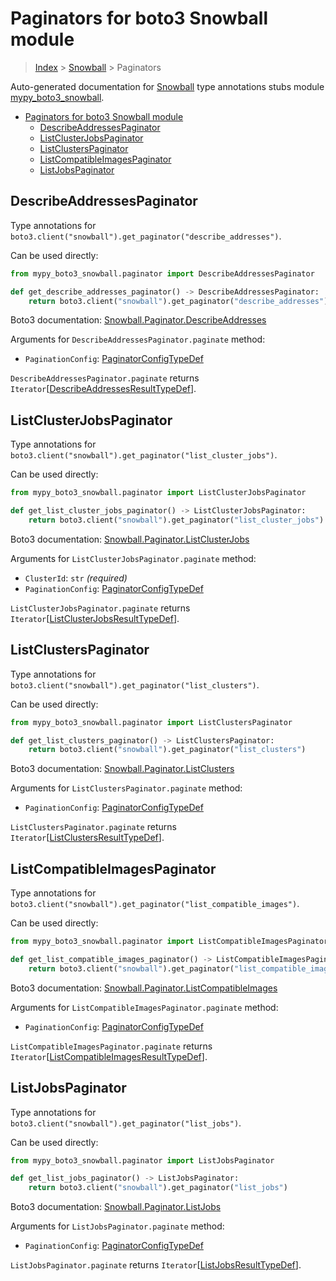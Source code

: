 # Paginators for boto3 Snowball module

> [Index](..) > [Snowball](.) > Paginators

Auto-generated documentation for
[Snowball](https://boto3.amazonaws.com/v1/documentation/api/1.17.71/reference/services/snowball.html#Snowball)
type annotations stubs module
[mypy_boto3_snowball](https://pypi.org/project/mypy-boto3-snowball/).

- [Paginators for boto3 Snowball module](#paginators-for-boto3-snowball-module)
  - [DescribeAddressesPaginator](#describeaddressespaginator)
  - [ListClusterJobsPaginator](#listclusterjobspaginator)
  - [ListClustersPaginator](#listclusterspaginator)
  - [ListCompatibleImagesPaginator](#listcompatibleimagespaginator)
  - [ListJobsPaginator](#listjobspaginator)

## DescribeAddressesPaginator

Type annotations for
`boto3.client("snowball").get_paginator("describe_addresses")`.

Can be used directly:

```python
from mypy_boto3_snowball.paginator import DescribeAddressesPaginator

def get_describe_addresses_paginator() -> DescribeAddressesPaginator:
    return boto3.client("snowball").get_paginator("describe_addresses")
```

Boto3 documentation:
[Snowball.Paginator.DescribeAddresses](https://boto3.amazonaws.com/v1/documentation/api/1.17.71/reference/services/snowball.html#Snowball.Paginator.DescribeAddresses)

Arguments for `DescribeAddressesPaginator.paginate` method:

- `PaginationConfig`:
  [PaginatorConfigTypeDef](./type_defs.md#paginatorconfigtypedef)

`DescribeAddressesPaginator.paginate` returns
`Iterator`\[[DescribeAddressesResultTypeDef](./type_defs.md#describeaddressesresulttypedef)\].

## ListClusterJobsPaginator

Type annotations for
`boto3.client("snowball").get_paginator("list_cluster_jobs")`.

Can be used directly:

```python
from mypy_boto3_snowball.paginator import ListClusterJobsPaginator

def get_list_cluster_jobs_paginator() -> ListClusterJobsPaginator:
    return boto3.client("snowball").get_paginator("list_cluster_jobs")
```

Boto3 documentation:
[Snowball.Paginator.ListClusterJobs](https://boto3.amazonaws.com/v1/documentation/api/1.17.71/reference/services/snowball.html#Snowball.Paginator.ListClusterJobs)

Arguments for `ListClusterJobsPaginator.paginate` method:

- `ClusterId`: `str` *(required)*
- `PaginationConfig`:
  [PaginatorConfigTypeDef](./type_defs.md#paginatorconfigtypedef)

`ListClusterJobsPaginator.paginate` returns
`Iterator`\[[ListClusterJobsResultTypeDef](./type_defs.md#listclusterjobsresulttypedef)\].

## ListClustersPaginator

Type annotations for `boto3.client("snowball").get_paginator("list_clusters")`.

Can be used directly:

```python
from mypy_boto3_snowball.paginator import ListClustersPaginator

def get_list_clusters_paginator() -> ListClustersPaginator:
    return boto3.client("snowball").get_paginator("list_clusters")
```

Boto3 documentation:
[Snowball.Paginator.ListClusters](https://boto3.amazonaws.com/v1/documentation/api/1.17.71/reference/services/snowball.html#Snowball.Paginator.ListClusters)

Arguments for `ListClustersPaginator.paginate` method:

- `PaginationConfig`:
  [PaginatorConfigTypeDef](./type_defs.md#paginatorconfigtypedef)

`ListClustersPaginator.paginate` returns
`Iterator`\[[ListClustersResultTypeDef](./type_defs.md#listclustersresulttypedef)\].

## ListCompatibleImagesPaginator

Type annotations for
`boto3.client("snowball").get_paginator("list_compatible_images")`.

Can be used directly:

```python
from mypy_boto3_snowball.paginator import ListCompatibleImagesPaginator

def get_list_compatible_images_paginator() -> ListCompatibleImagesPaginator:
    return boto3.client("snowball").get_paginator("list_compatible_images")
```

Boto3 documentation:
[Snowball.Paginator.ListCompatibleImages](https://boto3.amazonaws.com/v1/documentation/api/1.17.71/reference/services/snowball.html#Snowball.Paginator.ListCompatibleImages)

Arguments for `ListCompatibleImagesPaginator.paginate` method:

- `PaginationConfig`:
  [PaginatorConfigTypeDef](./type_defs.md#paginatorconfigtypedef)

`ListCompatibleImagesPaginator.paginate` returns
`Iterator`\[[ListCompatibleImagesResultTypeDef](./type_defs.md#listcompatibleimagesresulttypedef)\].

## ListJobsPaginator

Type annotations for `boto3.client("snowball").get_paginator("list_jobs")`.

Can be used directly:

```python
from mypy_boto3_snowball.paginator import ListJobsPaginator

def get_list_jobs_paginator() -> ListJobsPaginator:
    return boto3.client("snowball").get_paginator("list_jobs")
```

Boto3 documentation:
[Snowball.Paginator.ListJobs](https://boto3.amazonaws.com/v1/documentation/api/1.17.71/reference/services/snowball.html#Snowball.Paginator.ListJobs)

Arguments for `ListJobsPaginator.paginate` method:

- `PaginationConfig`:
  [PaginatorConfigTypeDef](./type_defs.md#paginatorconfigtypedef)

`ListJobsPaginator.paginate` returns
`Iterator`\[[ListJobsResultTypeDef](./type_defs.md#listjobsresulttypedef)\].
